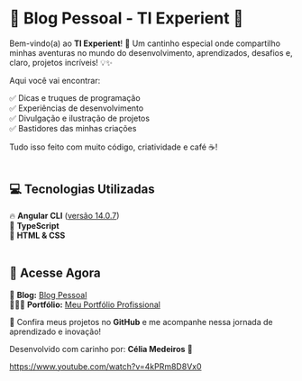 # 🌟 Blog Pessoal - TI Experient 🚀  

Bem-vindo(a) ao **TI Experient**! 🎉 Um cantinho especial onde compartilho minhas aventuras no mundo do desenvolvimento, aprendizados, desafios e, claro, projetos incríveis! 💡✨  

Aqui você vai encontrar:  

✅ Dicas e truques de programação  
✅ Experiências de desenvolvimento  
✅ Divulgação e ilustração de projetos  
✅ Bastidores das minhas criações  

Tudo isso feito com muito código, criatividade e café ☕!
<br><br> 

## 💻 Tecnologias Utilizadas  

🔥 **Angular CLI** ([versão 14.0.7](https://github.com/angular/angular-cli))  
🚀 **TypeScript**  
🎨 **HTML & CSS**  
<br>

## 🔗 Acesse Agora  

📢 **Blog:** [Blog Pessoal](https://tiexperient-blog.netlify.app/)  
👩🏼‍💻 **Portfólio:** [Meu Portfólio Profissional](https://ti-experient.netlify.app/)


📌 Confira meus projetos no **GitHub** e me acompanhe nessa jornada de aprendizado e inovação!  

Desenvolvido com carinho por: **Célia Medeiros** 💛  

https://www.youtube.com/watch?v=4kPRm8D8Vx0
